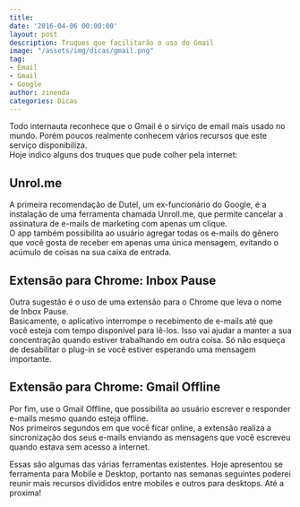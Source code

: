 ```yaml
---
title: 
date: '2016-04-06 00:00:00'
layout: post
description: Truques que facilitarão o uso do Gmail
image: "/assets/img/dicas/gmail.png"
tag:
- Email
- Gmail
- Google
author: zinenda
categories: Dicas
---
```


Todo internauta reconhece que o Gmail é o sirviço de email mais usado no mundo.
Porém poucos realmente conhecem vários recursos que este serviço disponibiliza.<br>
Hoje indico alguns dos truques que pude colher pela internet:

## Unrol.me
A primeira recomendação de Dutel, um ex-funcionário do Google, é a instalação de uma ferramenta chamada Unroll.me, que permite cancelar a assinatura de e-mails de marketing com apenas um clique.<br>
O app também possibilita ao usuário agregar todas os e-mails do gênero que você gosta de receber em apenas uma única mensagem, evitando o acúmulo de coisas na sua caixa de entrada.

## Extensão para Chrome: Inbox Pause
Outra sugestão é o uso de uma extensão para o Chrome que leva o nome de Inbox Pause. <br>
Basicamente, o aplicativo interrompe o recebimento de e-mails até que você esteja com tempo disponível para lê-los. 
Isso vai ajudar a manter a sua concentração quando estiver trabalhando em outra coisa. 
Só não esqueça de desabilitar o plug-in se você estiver esperando uma mensagem importante.

## Extensão para Chrome: Gmail Offline
Por fim, use o Gmail Offline, que possibilita ao usuário escrever e responder e-mails mesmo quando esteja offline. <br>
Nos primeiros segundos em que você ficar online, a extensão realiza a sincronização dos seus e-mails enviando as mensagens que você escreveu quando estava sem acesso a internet.

Essas são algumas das várias ferramentas existentes.
Hoje apresentou se ferramenta para Mobile e Desktop, portanto nas semanas seguintes poderei reunir mais recursos divididos entre mobiles e outros para desktops.
Até a proxima!